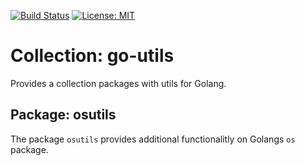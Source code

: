 [![Build Status](https://travis-ci.org/rebel-l/go-utils.svg?branch=master)](https://travis-ci.org/rebel-l/go-utils) 
[![License: MIT](https://img.shields.io/badge/License-MIT-yellow.svg)](https://opensource.org/licenses/MIT)

# Collection: go-utils
Provides a collection packages with utils for Golang.

## Package: osutils
The package `osutils` provides additional functionalitly on Golangs `os` package.
